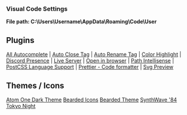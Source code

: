 ### Visual Code Settings

**File path: C:\Users\Username\AppData\Roaming\Code\User**

## Plugins
[All Autocomplete](https://marketplace.visualstudio.com/items?itemName=Atishay-Jain.All-Autocomplete)
| [Auto Close Tag](https://marketplace.visualstudio.com/items?itemName=formulahendry.auto-close-tag)
| [Auto Rename Tag](https://marketplace.visualstudio.com/items?itemName=formulahendry.auto-rename-tag)
| [Color Highlight](https://marketplace.visualstudio.com/items?itemName=naumovs.color-highlight)
| [Discord Presence](https://marketplace.visualstudio.com/items?itemName=icrawl.discord-vscode)
| [Live Server](https://marketplace.visualstudio.com/items?itemName=ritwickdey.LiveServer)
| [Open in browser](https://marketplace.visualstudio.com/items?itemName=techer.open-in-browser)
| [Path Intellisense](https://marketplace.visualstudio.com/items?itemName=christian-kohler.path-intellisense)
| [PostCSS Language Support](https://marketplace.visualstudio.com/items?itemName=csstools.postcss)
| [Prettier - Code formatter](https://marketplace.visualstudio.com/items?itemName=esbenp.prettier-vscode)
| [Svg Preview](https://marketplace.visualstudio.com/items?itemName=SimonSiefke.svg-preview)

## Themes / Icons
[Atom One Dark Theme](https://marketplace.visualstudio.com/items?itemName=akamud.vscode-theme-onedark)
[Bearded Icons](https://marketplace.visualstudio.com/items?itemName=BeardedBear.beardedicons)
[Bearded Theme](https://marketplace.visualstudio.com/items?itemName=BeardedBear.beardedtheme)
[SynthWave '84](https://marketplace.visualstudio.com/items?itemName=RobbOwen.synthwave-vscode)
[Tokyo Night](https://marketplace.visualstudio.com/items?itemName=enkia.tokyo-night)
